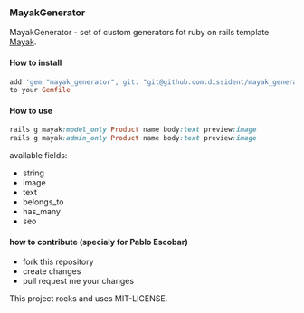 ### MayakGenerator

MayakGenerator - set of custom generators fot ruby on rails template
[Mayak](https://github.com/dymio/mayak).

#### How to install

``` ruby
add 'gem "mayak_generator", git: "git@github.com:dissident/mayak_generator.git"'
to your Gemfile 
```

#### How to use

``` ruby
rails g mayak:model_only Product name body:text preview:image
rails g mayak:admin_only Product name body:text preview:image
```

available fields:

- string
- image
- text
- belongs_to
- has_many
- seo

#### how to contribute (specialy for Pablo Escobar)

- fork this repository
- create changes
- pull request me your changes

This project rocks and uses MIT-LICENSE.
